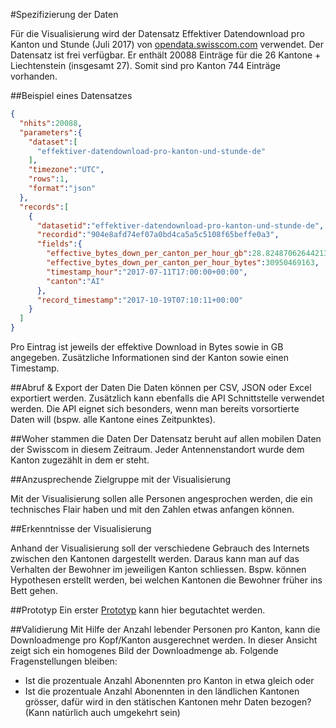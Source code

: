 #Spezifizierung der Daten


Für die Visualisierung wird der Datensatz Effektiver Datendownload pro Kanton und Stunde (Juli 2017) von 
[opendata.swisscom.com](https://opendata.swisscom.com/explore/dataset/effektiver-datendownload-pro-kanton-und-stunde-de/api/?disjunctive.canton "Daten") 
verwendet. Der Datensatz ist frei verfügbar. 
Er enthält 20088 Einträge für die 26 Kantone + Liechtenstein (insgesamt 27). Somit sind pro Kanton 744 Einträge vorhanden.

##Beispiel eines Datensatzes
```json
{
  "nhits":20088,
  "parameters":{
    "dataset":[
      "effektiver-datendownload-pro-kanton-und-stunde-de"
    ],
    "timezone":"UTC",
    "rows":1,
    "format":"json"
  },
  "records":[
    {
      "datasetid":"effektiver-datendownload-pro-kanton-und-stunde-de",
      "recordid":"904e8afd74ef07a0bd4ca5a5c5108f65beffe0a3",
      "fields":{
        "effective_bytes_down_per_canton_per_hour_gb":28.824870626442134,
        "effective_bytes_down_per_canton_per_hour_bytes":30950469163,
        "timestamp_hour":"2017-07-11T17:00:00+00:00",
        "canton":"AI"
      },
      "record_timestamp":"2017-10-19T07:10:11+00:00"
    }
  ]
}
```
Pro Eintrag ist jeweils der effektive Download in Bytes sowie in GB angegeben. Zusätzliche Informationen sind der Kanton sowie einen Timestamp.

##Abruf & Export der Daten
Die Daten können per CSV, JSON oder Excel exportiert werden. Zusätzlich kann ebenfalls die API Schnittstelle verwendet werden. 
Die API eignet sich besonders, wenn man bereits vorsortierte Daten will (bspw. alle Kantone eines Zeitpunktes).

##Woher stammen die Daten
Der Datensatz beruht auf allen mobilen Daten der Swisscom in diesem Zeitraum. Jeder Antennenstandort wurde dem Kanton zugezählt in dem er steht.

##Anzusprechende Zielgruppe mit der Visualisierung

Mit der Visualisierung sollen alle Personen angesprochen werden, die ein technisches Flair haben und mit den Zahlen etwas anfangen können. 


##Erkenntnisse der Visualisierung

Anhand der Visualisierung soll der verschiedene Gebrauch des Internets zwischen den Kantonen dargestellt werden. Daraus kann man auf das Verhalten der Bewohner im jeweiligen Kanton schliessen. Bspw. können Hypothesen erstellt werden, bei welchen Kantonen die Bewohner früher ins Bett gehen.


##Prototyp
Ein erster
[Prototyp](http://zueger.li/davi2/html/index.html "Daten") 
kann hier begutachtet werden.

##Validierung
Mit Hilfe der Anzahl lebender Personen pro Kanton, kann die Downloadmenge pro Kopf/Kanton ausgerechnet werden. In dieser Ansicht zeigt sich ein homogenes Bild der Downloadmenge ab. 
Folgende Fragenstellungen bleiben:
* Ist die prozentuale Anzahl Abonennten pro Kanton in etwa gleich oder
* Ist die prozentuale Anzahl Abonennten in den ländlichen Kantonen grösser, dafür wird in den stätischen Kantonen mehr Daten bezogen? (Kann natürlich auch umgekehrt sein)